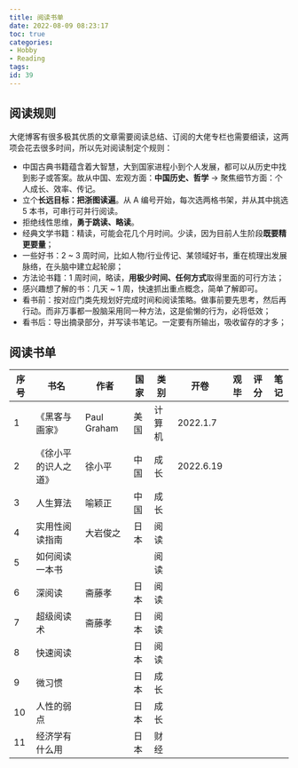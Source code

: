 ```yaml
---
title: 阅读书单
date: 2022-08-09 08:23:17
toc: true
categories:
- Hobby
- Reading
tags:
id: 39
---
```


## 阅读规则

大佬博客有很多极其优质的文章需要阅读总结、订阅的大佬专栏也需要细读，这两项会花去很多时间，所以先对阅读制定个规则：

- 中国古典书籍蕴含着大智慧，大到国家进程小到个人发展，都可以从历史中找到影子或答案。故从中国、宏观方面：**中国历史、哲学** -> 聚焦细节方面：个人成长、效率、传记。
- 立个**长远目标：把浙图读遍**。从 A 编号开始，每次选两格书架，并从其中挑选 5 本书，可串行可并行阅读。
- 拒绝线性思维，**勇于跳读、略读**。
- 经典文学书籍：精读，可能会花几个月时间。少读，因为目前人生阶段**既要精更要量**； 
- 一些好书：2 ~ 3 周时间，比如人物/行业传记、某领域好书，重在梳理出发展脉络，在头脑中建立起轮廓； 
- 方法论书籍：1 周时间，略读，**用极少时间、任何方式**取得里面的可行方法； 
- 感兴趣想了解的书：几天 ~ 1 周，快速抓出重点概念，简单了解即可。 
- 看书前：按对应门类先规划好完成时间和阅读策略。做事前要先思考，然后再行动。而非万事都一股脑采用同一种方法，这是偷懒的行为，必将低效； 
- 看书后：导出摘录部分，并写读书笔记。一定要有所输出，吸收留存的才多； 

<!--more-->

## 阅读书单

| 序号 | 书名 | 作者 | 国家 | 类别 | 开卷 | 观毕 | 评分 | 笔记 |
| --- | --- | --- | --- | --- | --- | --- | --- | --- |
| 1 | 《黑客与画家》 | Paul Graham | 美国 | 计算机 | 2022.1.7 |  |  |  |
| 2 | 《徐小平的识人之道》 | 徐小平 | 中国 | 成长 | 2022.6.19 |  |  |  |
| 3 | 人生算法 | 喻颖正 | 中国 | 成长 |  |  |  |  |
| 4 | 实用性阅读指南 | 大岩俊之 | 日本 | 阅读 |  |  |  |  |
| 5 | 如何阅读一本书 |  |  | 阅读 |  |  |  |  |
| 6 | 深阅读 | 斋藤孝 | 日本 | 阅读 |  |  |  |  |
| 7 | 超级阅读术 | 斋藤孝 | 日本 | 阅读 |  |  |  |  |
| 8 | 快速阅读 |  | 日本 | 阅读 |  |  |  |  |
| 9 | 微习惯 |  | 日本 | 成长 |  |  |  |  |
| 10 | 人性的弱点 |  | 日本 | 成长 |  |  |  |  |
| 11 | 经济学有什么用 |  | 日本 | 财经 |  |  |  |  |


